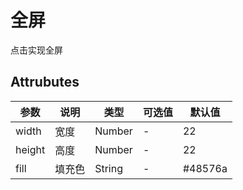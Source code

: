 <!--
 * @Author: wang_yechao
 * @Date: 2020-02-25 22:49:36
 -->

# 全屏

点击实现全屏

## Attrubutes

| 参数   | 说明   | 类型   | 可选值 | 默认值  |
| ------ | ------ | ------ | ------ | ------- |
| width  | 宽度   | Number | -      | 22      |
| height | 高度   | Number | -      | 22      |
| fill   | 填充色 | String | -      | #48576a |
